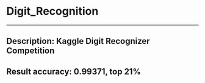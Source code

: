 # Digit_Recognition
---
## Description: Kaggle Digit Recognizer Competition

## Result accuracy: 0.99371, top 21%

